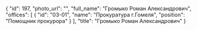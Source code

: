 {
    "id": 197,
    "photo_url": "",
    "full_name": "Громыко Роман Александрович",
    "offices": [
        {
            "id": "03-01",
            "name": "Прокуратура г.Гомеля",
            "position": "Помощник прокурора"
        }
    ],
    "title": "Громыко Роман Александрович"
}